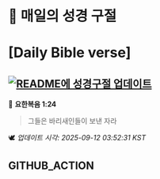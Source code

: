 # 🙏 매일의 성경 구절
# [Daily Bible verse]
## [![README에 성경구절 업데이트](https://github.com/DONGSUKA/first_test/actions/workflows/update-readme-bible.yml/badge.svg)](https://github.com/DONGSUKA/first_test/actions/workflows/update-readme-bible.yml)
<!-- START_BIBLE_VERSE -->
📖 **요한복음 1:24**
> 그들은 바리새인들이 보낸 자라

🕊️ _업데이트 시각: 2025-09-12 03:52:31 KST_
  <!-- END_BIBLE_VERSE -->
## GITHUB_ACTION
